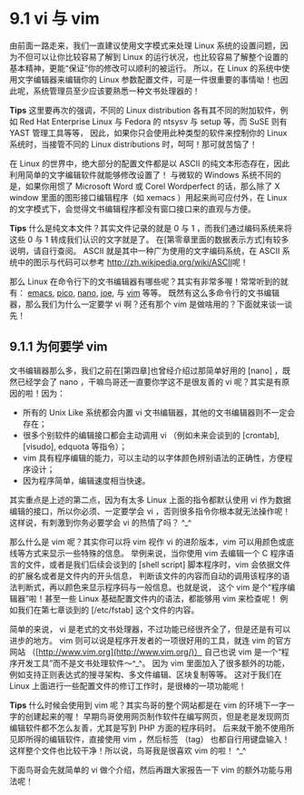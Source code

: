 # 9.1 vi 与 vim

由前面一路走来，我们一直建议使用文字模式来处理 Linux 系统的设置问题，因为不但可以让你比较容易了解到 Linux 的运行状况，也比较容易了解整个设置的基本精神，更能“保证”你的修改可以顺利的被运行。 所以，在 Linux 的系统中使用文字编辑器来编辑你的 Linux 参数配置文件，可是一件很重要的事情呦！也因此呢，系统管理员至少应该要熟悉一种文书处理器的！



**Tips** 这里要再次的强调，不同的 Linux distribution 各有其不同的附加软件，例如 Red Hat Enterprise Linux 与 Fedora 的 ntsysv 与 setup 等，而 SuSE 则有 YAST 管理工具等等， 因此，如果你只会使用此种类型的软件来控制你的 Linux 系统时，当接管不同的 Linux distributions 时，呵呵！那可就苦恼了！

在 Linux 的世界中，绝大部分的配置文件都是以 ASCII 的纯文本形态存在，因此利用简单的文字编辑软件就能够修改设置了！ 与微软的 Windows 系统不同的是，如果你用惯了 Microsoft Word 或 Corel Wordperfect 的话，那么除了 X window 里面的图形接口编辑程序（如 xemacs ）用起来尚可应付外，在 Linux 的文字模式下，会觉得文书编辑程序都没有窗口接口来的直观与方便。



**Tips** 什么是纯文本文件？其实文件记录的就是 0 与 1 ，而我们通过编码系统来将这些 0 与 1 转成我们认识的文字就是了。 在[第零章里面的数据表示方式]有较多说明，请自行查阅。 ASCII 就是其中一种广为使用的文字编码系统，在 ASCII 系统中的图示与代码可以参考 <http://zh.wikipedia.org/wiki/ASCII>呢！

那么 Linux 在命令行下的文书编辑器有哪些呢？其实有非常多喔！常常听到的就有： [emacs](http://www.gnu.org/software/emacs/), [pico](https://en.wikipedia.org/wiki/Pico_（text_editor）), [nano](http://sourceforge.net/projects/nano/), [joe](http://sourceforge.net/projects/joe-editor/), 与 [vim](http://www.vim.org/) 等等。 既然有这么多命令行的文书编辑器，那么我们为什么一定要学 vi 啊？还有那个 vim 是做啥用的？下面就来谈一谈先！

## 9.1.1 为何要学 vim

文书编辑器那么多，我们之前在[第四章]也曾经介绍过那简单好用的 [nano] ，既然已经学会了 nano ，干嘛鸟哥还一直要你学这不是很友善的 vi 呢？其实是有原因的啦！因为：

-   所有的 Unix Like 系统都会内置 vi 文书编辑器，其他的文书编辑器则不一定会存在；
-   很多个别软件的编辑接口都会主动调用 vi （例如未来会谈到的 [crontab], [visudo], edquota 等指令）；
-   vim 具有程序编辑的能力，可以主动的以字体颜色辨别语法的正确性，方便程序设计；
-   因为程序简单，编辑速度相当快速。

其实重点是上述的第二点，因为有太多 Linux 上面的指令都默认使用 vi 作为数据编辑的接口，所以你必须、一定要学会 vi ，否则很多指令你根本就无法操作呢！这样说，有刺激到你务必要学会 vi 的热情了吗？ ^\_^

那么什么是 vim 呢？其实你可以将 vim 视作 vi 的进阶版本，vim 可以用颜色或底线等方式来显示一些特殊的信息。 举例来说，当你使用 vim 去编辑一个 C 程序语言的文件，或者是我们后续会谈到的 [shell script] 脚本程序时，vim 会依据文件的扩展名或者是文件内的开头信息， 判断该文件的内容而自动的调用该程序的语法判断式，再以颜色来显示程序码与一般信息。也就是说， 这个 vim 是个“程序编辑器”啦！甚至一些 Linux 基础配置文件内的语法，都能够用 vim 来检查呢！ 例如我们在第七章谈到的 [/etc/fstab] 这个文件的内容。

简单的来说， vi 是老式的文书处理器，不过功能已经很齐全了，但是还是有可以进步的地方。 vim 则可以说是程序开发者的一项很好用的工具，就连 vim 的官方网站 （[http://www.vim.org](http://www.vim.org/)） 自己也说 vim 是一个“程序开发工具”而不是文书处理软件～^\_^。 因为 vim 里面加入了很多额外的功能，例如支持正则表达式的搜寻架构、多文件编辑、区块复制等等。 这对于我们在 Linux 上面进行一些配置文件的修订工作时，是很棒的一项功能呢！



**Tips** 什么时候会使用到 vim 呢？其实鸟哥的整个网站都是在 vim 的环境下一字一字的创建起来的喔！ 早期鸟哥使用网页制作软件在编写网页，但是老是发现网页编辑软件都不怎么友善，尤其是写到 PHP 方面的程序码时。 后来就干脆不使用所见即所得的编辑软件，直接使用 vim ，然后标签 （tag） 也都自行用键盘输入！ 这样整个文件也比较干净！所以说，鸟哥我是很喜欢 vim 的啦！ ^\_^

下面鸟哥会先就简单的 vi 做个介绍，然后再跟大家报告一下 vim 的额外功能与用法呢！